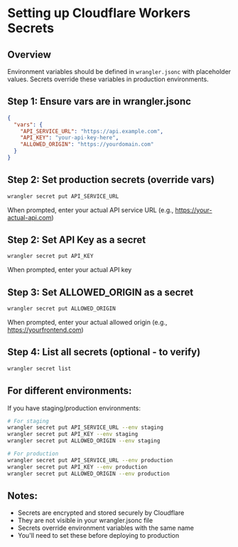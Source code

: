 # Setting up Cloudflare Workers Secrets

## Overview

Environment variables should be defined in `wrangler.jsonc` with placeholder values.
Secrets override these variables in production environments.

## Step 1: Ensure vars are in wrangler.jsonc

```json
{
  "vars": {
    "API_SERVICE_URL": "https://api.example.com",
    "API_KEY": "your-api-key-here",
    "ALLOWED_ORIGIN": "https://yourdomain.com"
  }
}
```

## Step 2: Set production secrets (override vars)

```bash
wrangler secret put API_SERVICE_URL
```

When prompted, enter your actual API service URL (e.g., https://your-actual-api.com)

## Step 2: Set API Key as a secret

```bash
wrangler secret put API_KEY
```

When prompted, enter your actual API key

## Step 3: Set ALLOWED_ORIGIN as a secret

```bash
wrangler secret put ALLOWED_ORIGIN
```

When prompted, enter your actual allowed origin (e.g., https://yourfrontend.com)

## Step 4: List all secrets (optional - to verify)

```bash
wrangler secret list
```

## For different environments:

If you have staging/production environments:

```bash
# For staging
wrangler secret put API_SERVICE_URL --env staging
wrangler secret put API_KEY --env staging
wrangler secret put ALLOWED_ORIGIN --env staging

# For production
wrangler secret put API_SERVICE_URL --env production
wrangler secret put API_KEY --env production
wrangler secret put ALLOWED_ORIGIN --env production
```

## Notes:

- Secrets are encrypted and stored securely by Cloudflare
- They are not visible in your wrangler.jsonc file
- Secrets override environment variables with the same name
- You'll need to set these before deploying to production
